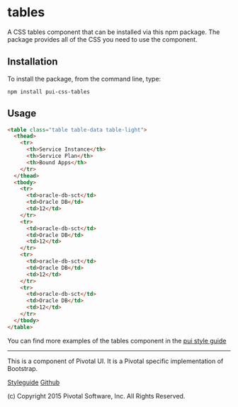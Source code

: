 # tables

A CSS tables component that can be installed via this npm package. The package provides all of the
CSS you need to use the component.



## Installation

To install the package, from the command line, type:

```
npm install pui-css-tables
```

## Usage

```html
<table class="table table-data table-light">
  <thead>
    <tr>
      <th>Service Instance</th>
      <th>Service Plan</th>
      <th>Bound Apps</th>
    </tr>
  </thead>
  <tbody>
    <tr>
      <td>oracle-db-sct</td>
      <td>Oracle DB</td>
      <td>12</td>
    </tr>
    <tr>
      <td>oracle-db-sct</td>
      <td>Oracle DB</td>
      <td>12</td>
    </tr>
    <tr>
      <td>oracle-db-sct</td>
      <td>Oracle DB</td>
      <td>12</td>
    </tr>
    <tr>
      <td>oracle-db-sct</td>
      <td>Oracle DB</td>
      <td>12</td>
    </tr>
  </tbody>
</table>
```

You can find more examples of the tables component in the [pui style guide](http://styleguide.pivotal.io/objects.html#table)
  
*****************************************

This is a component of Pivotal UI. It is a Pivotal specific implementation of Bootstrap.

[Styleguide](http://styleguide.pivotal.io)
[Github](https://github.com/pivotal-cf/pivotal-ui)

(c) Copyright 2015 Pivotal Software, Inc. All Rights Reserved.
